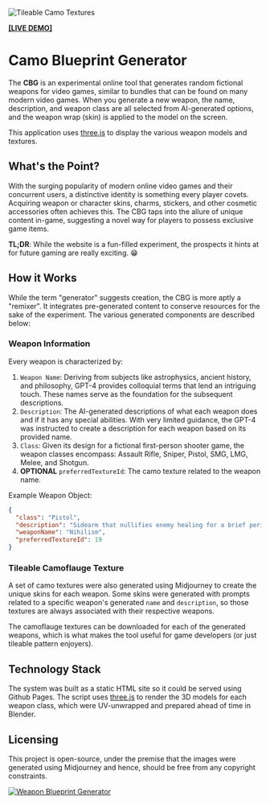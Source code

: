 ![Tileable Camo Textures](https://imgur.com/ZVsRsGT.png)

[**[LIVE DEMO]**](https://bijx.github.io/Camouflage-Blueprint-Generator/)
# Camo Blueprint Generator
The **CBG** is an experimental online tool that generates random fictional weapons for video games, similar to bundles that can be found on many modern video games. When you generate a new weapon, the name, description, and weapon class are all selected from AI-generated options, and the weapon wrap (skin) is applied to the model on the screen.

This application uses [three.js](https://github.com/mrdoob/three.js/) to display the various weapon models and textures.

## What's the Point?
With the surging popularity of modern online video games and their concurrent users, a distinctive identity is something every player covets. Acquiring weapon or character skins, charms, stickers, and other cosmetic accessories often achieves this. The CBG taps into the allure of unique content in-game, suggesting a novel way for players to possess exclusive game items.

**TL;DR**: While the website is a fun-filled experiment, the prospects it hints at for future gaming are really exciting. 😁

## How it Works
While the term "generator" suggests creation, the CBG is more aptly a "remixer". It integrates pre-generated content to conserve resources for the sake of the experiment. The various generated components are described below:

### Weapon Information
Every weapon is characterized by:

1. `Weapon Name`: Deriving from subjects like astrophysics, ancient history, and philosophy, GPT-4 provides colloquial terms that lend an intriguing touch. These names serve as the foundation for the subsequent descriptions.
2. `Description`: The AI-generated descriptions of what each weapon does and if it has any special abilities. With very limited guidance, the GPT-4 was instructed to create a description for each weapon based on its provided name.
3. `Class`: Given its design for a fictional first-person shooter game, the weapon classes encompass: Assault Rifle, Sniper, Pistol, SMG, LMG, Melee, and Shotgun.
4. **OPTIONAL** `preferredTextureId`: The camo texture related to the weapon name.

Example Weapon Object:
```json
{
  "class": "Pistol",
  "description": "Sidearm that nullifies enemy healing for a brief period, embracing the void of recovery.",
  "weaponName": "Nihilism",
  "preferredTextureId": 19
}
```

### Tileable Camoflauge Texture
A set of camo textures were also generated using Midjourney to create the unique skins for each weapon. Some skins were generated with prompts related to a specific weapon's generated `name` and `description`, so those textures are always associated with their respective weapons.

The camoflauge textures can be downloaded for each of the generated weapons, which is what makes the tool useful for game developers (or just tileable pattern enjoyers).

## Technology Stack
The system was built as a static HTML site so it could be served using Github Pages. The script uses [three.js](https://github.com/mrdoob/three.js/) to render the 3D models for each weapon class, which were UV-unwrapped and prepared ahead of time in Blender.

## Licensing
This project is open-source, under the premise that the images were generated using Midjourney and hence, should be free from any copyright constraints.

[![Weapon Blueprint Generator](https://imgur.com/CWm8zfA.png)]([https://bijx.github.io/Camouflage-Blueprint-Generator/](https://bijx.github.io/Camouflage-Blueprint-Generator/))
